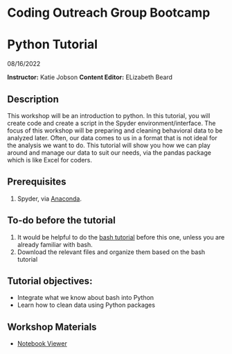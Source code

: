 # Coding Outreach Group Bootcamp
# Python Tutorial
08/16/2022

__**Instructor:**__ Katie Jobson
__**Content Editor:**__ ELizabeth Beard

## Description
This workshop will be an introduction to python. In this tutorial, you will create code and create a script in the Spyder environment/interface. The focus of this workshop will be preparing and cleaning behavioral data to be analyzed later. Often, our data comes to us in a format that is not ideal for the analysis we want to do. This tutorial will show you how we can play around and manage our data to suit our needs, via the pandas package which is like Excel for coders.

## Prerequisites
1. Spyder, via [Anaconda](https://www.anaconda.com/products/individual#Downloads).

## To-do before the tutorial
1. It would be helpful to do the [bash tutorial](https://github.com/TU-Coding-Outreach-Group/intro-to-coding-2021//tree/main/bash) before this one, unless you are already familiar with bash.
2. Download the relevant files and organize them based on the bash tutorial

## Tutorial objectives:
- Integrate what we know about bash into Python
- Learn how to clean data using Python packages

## Workshop Materials
- [Notebook Viewer](https://tu-coding-outreach-group.github.io/intro-to-coding-2022/python/index.html)

